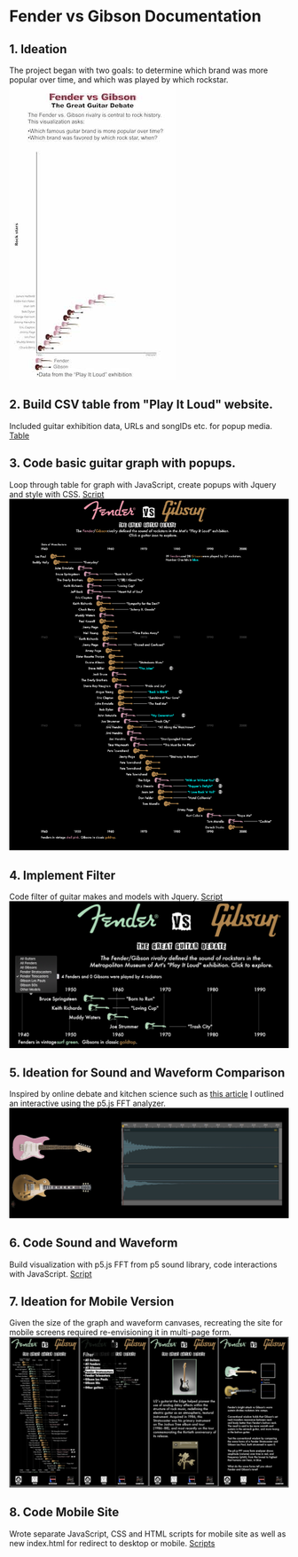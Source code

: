 # Fender vs Gibson Documentation
## 1. Ideation 
The project began with two goals: to determine which brand was more popular over time, and which was played by which rockstar.
![Sketch](https://github.com/dangrunebaum/dangrunebaum.github.io/blob/master/met-qual/FENDER_VS_GIBSON_SKETCH.jpg)

## 2. Build CSV table from "Play It Loud" website.
Included guitar exhibition data, URLs and songIDs etc. for popup media. 
[Table](https://github.com/dangrunebaum/dangrunebaum.github.io/blob/master/met-interactive/data/guitars.csv)

## 3. Code basic guitar graph with popups. 
Loop through table for graph with JavaScript, create popups with Jquery and style with CSS.
[Script](https://github.com/dangrunebaum/dangrunebaum.github.io/blob/master/met-qual/guitars.js)
![Graph](https://github.com/dangrunebaum/dangrunebaum.github.io/blob/master/met-qual/FENDER_VS_GIBSON_FINAL.png) 

## 4. Implement Filter
Code filter of guitar makes and models with Jquery.
[Script](https://github.com/dangrunebaum/dangrunebaum.github.io/blob/master/met-int/guitars.js)
![Filter view](https://github.com/dangrunebaum/dangrunebaum.github.io/blob/master/fender-vs-gibson/filter_view.png)

## 5. Ideation for Sound and Waveform Comparison 
Inspired by online debate and kitchen science such as [this article](https://www.cycfi.com/2013/11/sustain-myth-science/) I outlined an interactive using the p5.js FFT analyzer. ![Sound sketch](https://github.com/dangrunebaum/dangrunebaum.github.io/blob/master/fender-vs-gibson/waveform_ideation.png) 

## 6. Code Sound and Waveform 
Build visualization with p5.js FFT from p5 sound library, code interactions with JavaScript.
[Script](https://github.com/dangrunebaum/dangrunebaum.github.io/blob/master/met-int/guitars.js)

## 7. Ideation for Mobile Version 
Given the size of the graph and waveform canvases, recreating the site for mobile screens required re-envisioning it in multi-page form.
![Sketch](https://github.com/dangrunebaum/dangrunebaum.github.io/blob/master/fender-vs-gibson/mobile_ideation.png)

## 8. Code Mobile Site
Wrote separate JavaScript, CSS and HTML scripts for mobile site as well as new index.html for redirect to desktop or mobile. 
[Scripts](https://github.com/dangrunebaum/dangrunebaum.github.io/tree/master/fender-vs-gibson/met-mobile)
